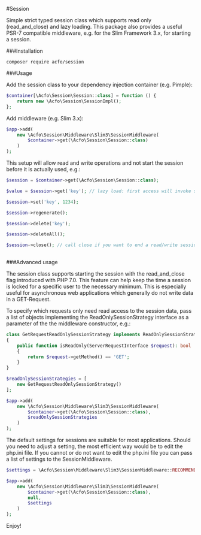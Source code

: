 #Session

Simple strict typed session class which supports read only (read_and_close) and lazy loading.
This package also provides a useful PSR-7 compatible middleware, e.g. for the Slim Framework 3.x, for starting a session.

###Installation

```command
composer require acfo/session
```

###Usage

Add the session class to your dependency injection container (e.g. Pimple):

```php
$container[\Acfo\Session\Session::class] = function () {
	return new \Acfo\Session\SessionImpl();
};
```

Add middleware (e.g. Slim 3.x): 

```php
$app->add(
	new \Acfo\Session\Middleware\Slim3\SessionMiddleware(
		$container->get(\Acfo\Session\Session::class)
	)
);
```

This setup will allow read and write operations and not start the session before it is actually used, e.g.:

```php
$session = $container->get(\Acfo\Session\Session::class);

$value = $session->get('key'); // lazy load: first access will invoke start_session

$session->set('key', 1234);

$session->regenerate();

$session->delete('key');

$session->deleteAll();

$session->close(); // call close if you want to end a read/write session as soon as possible. 
 
```

###Advanced usage 

The session class supports starting the session with the read_and_close flag introduced with PHP 7.0.
This feature can help keep the time a session is locked for a specific user to the necessary minimum. 
This is especially useful for asynchronous web applications which generally do not 
write data in a GET-Request.   

To specify which requests only need read access to the session data, pass a list of 
objects implementing the ReadOnlySessionStrategy interface as a parameter of the
the middleware constructor, e.g.: 

```php
class GetRequestReadOnlySessionStrategy implements ReadOnlySessionStrategy
{
    public function isReadOnly(ServerRequestInterface $request): bool
    {
        return $request->getMethod() == 'GET';
    }
}

$readOnlySessionStrategies = [
    new GetRequestReadOnlySessionStrategy()
];

$app->add(
	new \Acfo\Session\Middleware\Slim3\SessionMiddleware(
		$container->get(\Acfo\Session\Session::class),
		$readOnlySessionStrategies
	)
);
```

The default settings for sessions are suitable for most applications. 
Should you need to adjust a setting, the most efficient way would be to edit the php.ini file.
If you cannot or do not want to edit the php.ini file you can pass a list of settings to
the SessionMiddleware.

```php
$settings = \Acfo\Session\Middleware\Slim3\SessionMiddleware::RECOMMENDED_SETTINGS;

$app->add(
	new \Acfo\Session\Middleware\Slim3\SessionMiddleware(
		$container->get(\Acfo\Session\Session::class),
		null,
		$settings
	)
);
```

Enjoy!